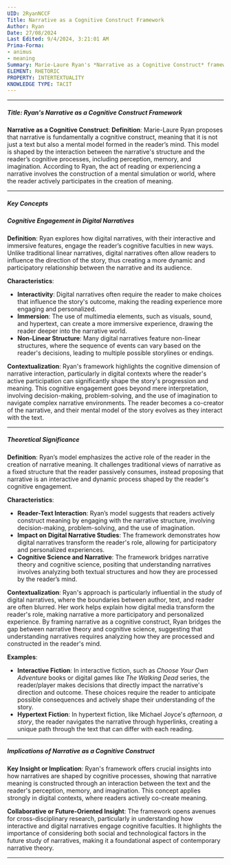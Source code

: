 ```yaml
---
UID: 2RyanNCCF
Title: Narrative as a Cognitive Construct Framework
Author: Ryan
Date: 27/08/2024
Last Edited: 9/4/2024, 3:21:01 AM
Prima-Forma:
- animus
- meaning
Summary: Marie-Laure Ryan's *Narrative as a Cognitive Construct* framework views narrative as a mental model shaped by reader interaction with the text. In digital narratives, this engagement is heightened through interactivity and non-linear structures, positioning the reader as a co-creator of meaning, a concept that bridges narrative theory and cognitive science.
ELEMENT: RHETORIC
PROPERTY: INTERTEXTUALITY
KNOWLEDGE TYPE: TACIT
---
```


---

##### Title: **Ryan's Narrative as a Cognitive Construct Framework**

**Narrative as a Cognitive Construct**:
   **Definition**: Marie-Laure Ryan proposes that narrative is fundamentally a cognitive construct, meaning that it is not just a text but also a mental model formed in the reader’s mind. This model is shaped by the interaction between the narrative's structure and the reader’s cognitive processes, including perception, memory, and imagination. According to Ryan, the act of reading or experiencing a narrative involves the construction of a mental simulation or world, where the reader actively participates in the creation of meaning.

---

##### Key Concepts

##### Cognitive Engagement in Digital Narratives

**Definition**:
   Ryan explores how digital narratives, with their interactive and immersive features, engage the reader’s cognitive faculties in new ways. Unlike traditional linear narratives, digital narratives often allow readers to influence the direction of the story, thus creating a more dynamic and participatory relationship between the narrative and its audience.

**Characteristics**:
   - **Interactivity**: Digital narratives often require the reader to make choices that influence the story's outcome, making the reading experience more engaging and personalized.
   - **Immersion**: The use of multimedia elements, such as visuals, sound, and hypertext, can create a more immersive experience, drawing the reader deeper into the narrative world.
   - **Non-Linear Structure**: Many digital narratives feature non-linear structures, where the sequence of events can vary based on the reader's decisions, leading to multiple possible storylines or endings.

**Contextualization**:
   Ryan's framework highlights the cognitive dimension of narrative interaction, particularly in digital contexts where the reader's active participation can significantly shape the story's progression and meaning. This cognitive engagement goes beyond mere interpretation, involving decision-making, problem-solving, and the use of imagination to navigate complex narrative environments. The reader becomes a co-creator of the narrative, and their mental model of the story evolves as they interact with the text.

---

##### Theoretical Significance

**Definition**:
   Ryan’s model emphasizes the active role of the reader in the creation of narrative meaning. It challenges traditional views of narrative as a fixed structure that the reader passively consumes, instead proposing that narrative is an interactive and dynamic process shaped by the reader's cognitive engagement.

**Characteristics**:
   - **Reader-Text Interaction**: Ryan’s model suggests that readers actively construct meaning by engaging with the narrative structure, involving decision-making, problem-solving, and the use of imagination.
   - **Impact on Digital Narrative Studies**: The framework demonstrates how digital narratives transform the reader's role, allowing for participatory and personalized experiences.
   - **Cognitive Science and Narrative**: The framework bridges narrative theory and cognitive science, positing that understanding narratives involves analyzing both textual structures and how they are processed by the reader’s mind.

**Contextualization**:
   Ryan's approach is particularly influential in the study of digital narratives, where the boundaries between author, text, and reader are often blurred. Her work helps explain how digital media transform the reader's role, making narrative a more participatory and personalized experience. By framing narrative as a cognitive construct, Ryan bridges the gap between narrative theory and cognitive science, suggesting that understanding narratives requires analyzing how they are processed and constructed in the reader's mind.

**Examples**:
   - **Interactive Fiction**: In interactive fiction, such as *Choose Your Own Adventure* books or digital games like *The Walking Dead* series, the reader/player makes decisions that directly impact the narrative's direction and outcome. These choices require the reader to anticipate possible consequences and actively shape their understanding of the story.
   - **Hypertext Fiction**: In hypertext fiction, like Michael Joyce's *afternoon, a story*, the reader navigates the narrative through hyperlinks, creating a unique path through the text that can differ with each reading.

---

##### Implications of Narrative as a Cognitive Construct

**Key Insight or Implication**:
   Ryan's framework offers crucial insights into how narratives are shaped by cognitive processes, showing that narrative meaning is constructed through an interaction between the text and the reader's perception, memory, and imagination. This concept applies strongly in digital contexts, where readers actively co-create meaning.

**Collaborative or Future-Oriented Insight**:
   The framework opens avenues for cross-disciplinary research, particularly in understanding how interactive and digital narratives engage cognitive faculties. It highlights the importance of considering both social and technological factors in the future study of narratives, making it a foundational aspect of contemporary narrative theory.

---
